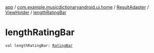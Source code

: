 [app](../../../index.md) / [com.example.musicdictionaryandroid.ui.home](../../index.md) / [ResultAdapter](../index.md) / [ViewHolder](index.md) / [lengthRatingBar](./length-rating-bar.md)

# lengthRatingBar

`val lengthRatingBar: `[`RatingBar`](https://developer.android.com/reference/android/widget/RatingBar.html)